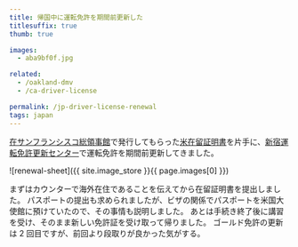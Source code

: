 ```yaml
---
title: 帰国中に運転免許を期間前更新した
titlesuffix: true
thumb: true

images:
  - aba9bf0f.jpg

related:
  - /oakland-dmv
  - /ca-driver-license

permalink: /jp-driver-license-renewal
tags: japan
---
```


[在サンフランシスコ総領事館](https://www.sf.us.emb-japan.go.jp/)で発行してもらった[米在留証明書](https://www.sf.us.emb-japan.go.jp/itpr_ja/m03_03_04.html)を片手に、[新宿運転免許更新センター](https://www.keishicho.metro.tokyo.jp/smph/menkyo/shikenjo/shikenjo/shinjuku.html)で運転免許を期間前更新してきました。

![renewal-sheet]({{ site.image_store }}{{ page.images[0] }})

まずはカウンターで海外在住であることを伝えてから在留証明書を提出しました。
パスポートの提出も求められましたが、ビザの関係でパスポートを米国大使館に預けていたので、その事情も説明しました。
あとは手続き終了後に講習を受け、そのまま新しい免許証を受け取って帰りました。
ゴールド免許の更新は 2 回目ですが、前回より段取りが良かった気がする。
